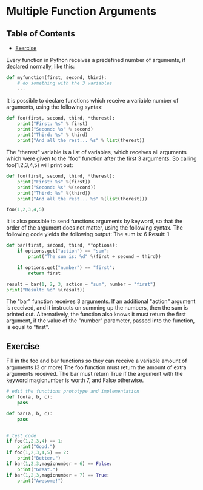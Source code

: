 # Multiple Function Arguments

## Table of Contents

<!-- START doctoc generated TOC please keep comment here to allow auto update -->
<!-- DON'T EDIT THIS SECTION, INSTEAD RE-RUN doctoc TO UPDATE -->

- [Exercise](#exercise)

<!-- END doctoc generated TOC please keep comment here to allow auto update -->

Every function in Python receives a predefined number of arguments,
if declared normally, like this:

```python
def myfunction(first, second, third):
    # do something with the 3 variables
    ...
```

It is possible to declare functions which receive a variable number of arguments,
using the following syntax:

```python
def foo(first, second, third, *therest):
    print("First: %s" % first)
    print("Second: %s" % second)
    print("Third: %s" % third)
    print("And all the rest... %s" % list(therest))
```

The "therest" variable is a list of variables,
which receives all arguments which were given to the "foo" function after the first 3 arguments.
So calling foo(1,2,3,4,5) will print out:

```python
def foo(first, second, third, *therest):
    print("First: %s" %(first))
    print("Second: %s" %(second))
    print("Third: %s" %(third))
    print("And all the rest... %s" %(list(therest)))

foo(1,2,3,4,5)
```

It is also possible to send functions arguments by keyword,
so that the order of the argument does not matter, using the following syntax.
The following code yields the following output: The sum is: 6 Result: 1

```python
def bar(first, second, third, **options):
    if options.get("action") == "sum":
        print("The sum is: %d" %(first + second + third))

    if options.get("number") == "first":
        return first

result = bar(1, 2, 3, action = "sum", number = "first")
print("Result: %d" %(result))
```

The "bar" function receives 3 arguments.
If an additional "action" argument is received, and it instructs on summing up the numbers,
then the sum is printed out.
Alternatively, the function also knows it must return the first argument,
if the value of the "number" parameter, passed into the function, is equal to "first".

## Exercise

Fill in the foo and bar functions so they can receive a variable amount of arguments (3 or more)
The foo function must return the amount of extra arguments received.
The bar must return True if the argument with the keyword magicnumber is worth 7,
and False otherwise.

```python
# edit the functions prototype and implementation
def foo(a, b, c):
    pass

def bar(a, b, c):
    pass


# test code
if foo(1,2,3,4) == 1:
    print("Good.")
if foo(1,2,3,4,5) == 2:
    print("Better.")
if bar(1,2,3,magicnumber = 6) == False:
    print("Great.")
if bar(1,2,3,magicnumber = 7) == True:
    print("Awesome!")
```
